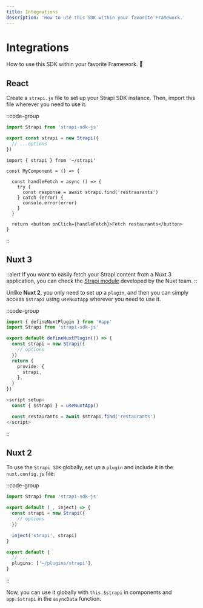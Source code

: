```yaml
---
title: Integrations
description: 'How to use this SDK within your favorite Framework.'
---
```


# Integrations

How to use this SDK within your favorite Framework. 🚀

## React

Create a `strapi.js` file to set up your Strapi SDK instance. Then, import this file wherever you need to use it.

::code-group
  ```ts [strapi.js]
  import Strapi from 'strapi-sdk-js'

  export const strapi = new Strapi({
    // ...options
  })
  ```
  ```tsx [Usage]
  import { strapi } from '~/strapi'
  
  const MyComponent = () => {

    const handleFetch = async () => {
      try {
        const response = await strapi.find('restraurants')
      } catch (error) {
        console.error(error)
      }
    }

    return <button onClick={handleFetch}>Fetch restaurants</button>
  }
  ```
::

## Nuxt 3

::alert
If you want to easily fetch your Strapi content from a Nuxt 3 application, you can check the [Strapi module](https://strapi.nuxtjs.org/) developed by the Nuxt team.
::

Unlike **Nuxt 2**, you only need to set up a `plugin`, and then you can simply access `$strapi` using `useNuxtApp` wherever you need to use it.

::code-group
  ```ts [~/plugins/strapi.js]
  import { defineNuxtPlugin } from '#app'
  import Strapi from 'strapi-sdk-js'

  export default defineNuxtPlugin(() => {
    const strapi = new Strapi({
      // options
    })
    return {
      provide: {
        strapi,
      },
    }
  })
  ```
  ```ts [Usage]
  <script setup>
    const { $strapi } = useNuxtApp()
  
    const restaurants = await $strapi.find('restaurants')
  </script>
  ```
::

## Nuxt 2

To use the `Strapi SDK` globally, set up a `plugin` and include it in the `nuxt.config.js` file:

::code-group
  ```ts [~/plugins/strapi.js]
  import Strapi from 'strapi-sdk-js'

  export default (_, inject) => {
    const strapi = new Strapi({
      // options
    })

    inject('strapi', strapi)
  }
  ```
  ```ts [nuxt.config.js]
  export default {
    // ...
    plugins: ['~/plugins/strapi'],
  }
  ```
::

Now, you can use it globally with `this.$strapi` in components and `app.$strapi` in the `asyncData` function.


